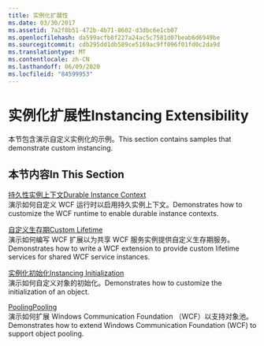 ```yaml
---
title: 实例化扩展性
ms.date: 03/30/2017
ms.assetid: 7a2f8b51-472b-4b71-8602-d3dbc6e1cb07
ms.openlocfilehash: da599acfb8f227a24ac5c7581d07beab6d6949be
ms.sourcegitcommit: cdb295dd1db589ce5169ac9ff096f01fd0c2da9d
ms.translationtype: MT
ms.contentlocale: zh-CN
ms.lasthandoff: 06/09/2020
ms.locfileid: "84599953"
---
```

# <a name="instancing-extensibility"></a><span data-ttu-id="bda6f-102">实例化扩展性</span><span class="sxs-lookup"><span data-stu-id="bda6f-102">Instancing Extensibility</span></span>
<span data-ttu-id="bda6f-103">本节包含演示自定义实例化的示例。</span><span class="sxs-lookup"><span data-stu-id="bda6f-103">This section contains samples that demonstrate custom instancing.</span></span>  
  
## <a name="in-this-section"></a><span data-ttu-id="bda6f-104">本节内容</span><span class="sxs-lookup"><span data-stu-id="bda6f-104">In This Section</span></span>  
 [<span data-ttu-id="bda6f-105">持久性实例上下文</span><span class="sxs-lookup"><span data-stu-id="bda6f-105">Durable Instance Context</span></span>](durable-instance-context.md)  
 <span data-ttu-id="bda6f-106">演示如何自定义 WCF 运行时以启用持久实例上下文。</span><span class="sxs-lookup"><span data-stu-id="bda6f-106">Demonstrates how to customize the WCF runtime to enable durable instance contexts.</span></span>  
  
 [<span data-ttu-id="bda6f-107">自定义生存期</span><span class="sxs-lookup"><span data-stu-id="bda6f-107">Custom Lifetime</span></span>](custom-lifetime.md)  
 <span data-ttu-id="bda6f-108">演示如何编写 WCF 扩展以为共享 WCF 服务实例提供自定义生存期服务。</span><span class="sxs-lookup"><span data-stu-id="bda6f-108">Demonstrates how to write a WCF extension to provide custom lifetime services for shared WCF service instances.</span></span>  
  
 [<span data-ttu-id="bda6f-109">实例化初始化</span><span class="sxs-lookup"><span data-stu-id="bda6f-109">Instancing Initialization</span></span>](instancing-initialization.md)  
 <span data-ttu-id="bda6f-110">演示如何自定义对象的初始化。</span><span class="sxs-lookup"><span data-stu-id="bda6f-110">Demonstrates how to customize the initialization of an object.</span></span>  
  
 [<span data-ttu-id="bda6f-111">Pooling</span><span class="sxs-lookup"><span data-stu-id="bda6f-111">Pooling</span></span>](pooling.md)  
 <span data-ttu-id="bda6f-112">演示如何扩展 Windows Communication Foundation （WCF）以支持对象池。</span><span class="sxs-lookup"><span data-stu-id="bda6f-112">Demonstrates how to extend Windows Communication Foundation (WCF) to support object pooling.</span></span>
